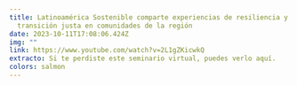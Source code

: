 ```yaml
---
title: Latinoamérica Sostenible comparte experiencias de resiliencia y
  transición justa en comunidades de la región
date: 2023-10-11T17:08:06.424Z
img: ""
link: https://www.youtube.com/watch?v=2L1gZKicwkQ
extracto: Si te perdiste este seminario virtual, puedes verlo aquí.
colors: salmon
---
```

